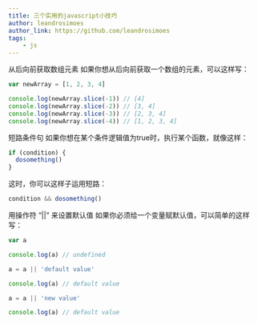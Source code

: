 ```yaml
---
title: 三个实用的javascript小技巧
author: leandrosimoes
author_link: https://github.com/leandrosimoes 
tags:
    - js
---
```


从后向前获取数组元素
如果你想从后向前获取一个数组的元素，可以这样写：
```js
var newArray = [1, 2, 3, 4]

console.log(newArray.slice(-1)) // [4]
console.log(newArray.slice(-2)) // [3, 4]
console.log(newArray.slice(-3)) // [2, 3, 4]
console.log(newArray.slice(-4)) // [1, 2, 3, 4]
```

短路条件句
如果你想在某个条件逻辑值为true时，执行某个函数，就像这样：

```js
if (condition) {
  dosomething()
}
```

这时，你可以这样子运用短路：

```js
condition && dosomething()
```

用操作符 “||” 来设置默认值
如果你必须给一个变量赋默认值，可以简单的这样写：

```js
var a

console.log(a) // undefined

a = a || 'default value'

console.log(a) // default value

a = a || 'new value'

console.log(a) // default value
```